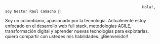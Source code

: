                                                                   Hola!, soy Nestor Raul Camacho 👋
Soy un colombiano, apasionado por la tecnología. Actualmente estoy enfocado en el desarrollo web full stack, metodologías AGILE, transformación digital y aprender nuevas tecnologías para explotarlas.  quiero compartir con ustedes mis habilidades. ¡¡Bienvenido!!
<!--
**Nestrra/nestrra** is a ✨ _special_ ✨ repository because its `README.md` (this file) appears on your GitHub profile.

Here are some ideas to get you started:

- 🔭 I’m currently working on ...
- 🌱 I’m currently learning ...
- 👯 I’m looking to collaborate on ...
- 🤔 I’m looking for help with ...
- 💬 Ask me about ...
- 📫 How to reach me: ...
- 😄 Pronouns: ...
- ⚡ Fun fact: ...
-->
